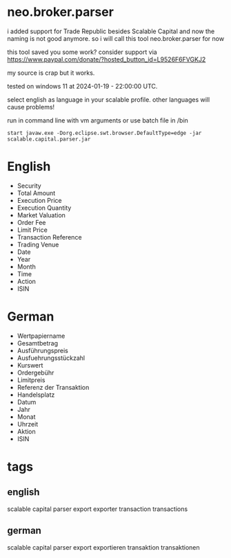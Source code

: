 # neo.broker.parser
i added support for Trade Republic besides Scalable Capital and now the naming is not good anymore. so i will call this tool neo.broker.parser for now

this tool saved you some work? consider support via https://www.paypal.com/donate/?hosted_button_id=L9526F6FVGKJ2

my source is crap but it works.

tested on windows 11 at 2024-01-19 - 22:00:00 UTC.

select english as language in your scalable profile. other languages will cause problems!

run in command line with vm arguments or use batch file in /bin

```
start javaw.exe -Dorg.eclipse.swt.browser.DefaultType=edge -jar scalable.capital.parser.jar
```
# English
* Security
* Total Amount
* Execution Price
* Execution Quantity
* Market Valuation
* Order Fee
* Limit Price
* Transaction Reference
* Trading Venue
* Date
* Year
* Month
* Time
* Action
* ISIN

# German
* Wertpapiername
* Gesamtbetrag
* Ausführungspreis
* Ausfuehrungsstückzahl
* Kurswert
* Ordergebühr
* Limitpreis
* Referenz der Transaktion
* Handelsplatz
* Datum
* Jahr
* Monat
* Uhrzeit
* Aktion
* ISIN

# tags

## english
scalable capital parser export exporter transaction transactions

## german
scalable capital parser export exportieren transaktion transaktionen
